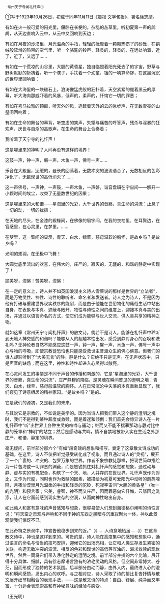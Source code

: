      常州天宁寺闻礼忏声① 

   ①写于1923年10月26日，初载于同年11月11日《晨报·文学旬报》，署名徐志摩。

   有如在火一般可爱的阳光里，偃卧在长梗的，杂乱的丛草里，听初夏第一声的鹧鸪，从天边直响入云中，从云中又回响到天边；

   有如在月夜的沙漠里，月光温柔的手指，轻轻的抚摩着一颗颗热伤了的砂砾，在鹅绒般软滑的热带的空气里，听一个骆驼的铃声，轻灵的，轻灵的，在远处响着，近了，近了，又远了……

   有如在一个荒凉的山谷里，大胆的黄昏星，独自临照着阳光死去了的宇宙，野草与野树默默的祈祷着。听一个瞎子，手扶着一个幼童，铛的一响算命锣，在这黑沉沉的世界里回响着：

   有如在大海里的一块礁石上，浪涛像猛虎般的狂扑着，天空紧紧的绷着黑云的厚幕，听大海向那威吓着的风暴，低声的，柔声的，忏悔它一切的罪恶；

   有如在喜马拉雅的顶颠，听天外的风，追赶着天外的云的急步声，在无数雪亮的山壑间回响着；

   有如在生命的舞台的幕背，听空虚的笑声，失望与痛苦的呼答声，残杀与淫暴的狂欢声，厌世与自杀的高歌声，在生命的舞台上合奏着；

   我听着了天宁寺的礼忏声！

   这是哪里来的神明？人间再没有这样的境界！

   这鼓一声，钟一声，磐一声，木鱼一声，佛号一声……

   乐音在大殿里，迂缓的，曼长的回荡着，无数冲突的波流谐合了，无数相反的色彩净化了，无数现世的高低消灭了……

   这一声佛号，一声钟，一声鼓，一声木鱼，一声磐，谐音盘礴在宇宙间——解开一小颗时间的埃尘，收束了无量数世纪的因果；

   这是哪里来的大和谐——星海里的光彩，大千世界的音籁，真生命的洪流：止息了一切的动，一切的扰攘；

   在天地的尽头，在金漆的殿椽间，在佛像的眉宇间，在我的衣袖里，在耳鬓边，在官感里，在心灵里，在梦里，……

   在梦里，这一瞥间的显示，青天，白水，绿草，慈母温软的胸怀，是故乡吗？是故乡吗？

   光明的翅羽，在无极中飞舞！

   大圆觉底里流出的欢喜，在伟大的，庄严的，寂灭的，无疆的，和谐的静定中实现了！

   颂美呀，涅槃！赞美呀，涅槃！

   在一定的意义上，诗人并不如英国浪漫主义诗人雪莱说的那样是世界的“立法者”，而是万物灵性、神性、诗性的聆听者、命名者和发送者。诗人之为诗人，不是因为他有打破与重建世界现实秩序的能耐，而是由于他能在世俗物化的庸俗生活中站出自身，在表象与本真、遮蔽与敞开、物性与诗性之间的维度上，迎接本真与美的出场，并通过以语言命名的方式，使它们成为能够与世人交流，供人类共享的精神之物。

   就如这章《常州天宁寺闻礼忏声》的散文诗，倘若不是诗人，能够在礼忏声中聆听到天地人神交感的和谐吗？能够从人的超越本性出发，感受到静对身心的召唤和洗礼吗？无神论者自然不能感应这鼓一声，钟一声，馨一声，木鱼一声，佛号一声中心与物的呼吸，即使宗教徒恐怕也只能感受救世主普渡众生的佛心佛意。但我们的诗人却聆听到了“大美无言”的静。静是什么？它绝不只是无声。在无声状态中，只是声音的缺场；而在这里，神性和诗性却进入心灵得以敞亮。

   在心灵间发生的事情是不同于声音的传播和刺激的，它是“星海里的光彩，大千世界的音籁，真生命的洪流”，庄严静穆的降临，是灵魂在瞬间瞥见的澄明之境：青天、白水，绿草，慈母般温软的胸怀。人在日常沉沦中失落的本真重新显现了，我们窥见了诗意栖居的精神家园。“是故乡吗？”是的。

   它是我们的源初，又是我们的未来。

   与其说它是宗教的，不如说是美学的。因为当诗人把我们带入这个静的澄明之境时，我们不是得到某种超度或救赎，而是着迷和倾倒：我们首先会惊异诗人在一片礼忏声中“听”出世界上各种生灵的喧哗与骚动；继而又不能不揣摹那动与静对比中静的笼罩和“神明”的站立；然后是感动与共鸣，情不自禁地被带入实在生活之外那庄严、和谐、静定的境界。

   毫无疑问，前半部分那六个“有如”段奇瑰的想象和描写，奠定了这章散文诗成功的基础。在这里，诗人不仅把听觉感受转化成了视象，而且通过诗人的“灵视”，展开了一个广袤的、冲突的、包罗万象的世界。作者不象宗教徒那样，把现世简单描绘为一片苦海或一切罪恶的渊薮，而是敏锐抓住对礼忏声的感觉和想象，通过动与静、虚与实的有机配合，构筑了一个天、地、人并存的在世世界。礼忏声既作为对比，又作为尺度，同时也作为救赎的因素，被描绘为初夏可爱阳光中动听的鹧鸪啼鸣，月夜沙漠里月光温柔的手指和轻灵的驼铃，死寂宇宙间“大胆的黄昏星”（唯一的光明）和预言家；它美，睿智，神圣而又庄严，因而罪恶向它忏悔，云翳因之洗涤，让人在它面前感到现实生存的空洞，从而向神性站出自身。

   如此动人和富有意味的声音感知与想象，很容易使人们想到海德格尔阐明的诗性言说：“将天空之景观与声响和不同于神的东西之黑暗与沉重寂聚为一体，神以此景观使我们惊讶不已。

   在此奇特之景观中，神宣告他稳步到来的近。”（《……人诗意地栖居……》）在这章散文诗中，神也是这样到来的。可贵的是，诗人能在高度集中的感知和想象中，通过语言的命名与恰当的技巧安排，迎候它的出场亮相，让它和人类生存发生紧密的关联，构造无数冲突的波流、相反的色彩和现世的高低等浑浊的、渴求救赎的现世世界，然后一同将它们带入净化静定的澄明之境。前半部分并排的六个比喻，展开得十分具体、细腻，具有徐志摩语言独有的浓艳灵动的风格，但空间非常博大、苍茫，因而形成了独特的艺术氛围。后半部分由动而静，由外入内，最终进入心的澄明和瞬间感悟，发出内心的欢呼。与之相对应，诗人采取了诗的排比复沓抒情与散文展开细节相融合的表现手法，——这是散文诗的特点：自由、舒展、纯净而又丰富，十分适合表现崇高和有神秘意味的经验与感受。

   （王光明）

